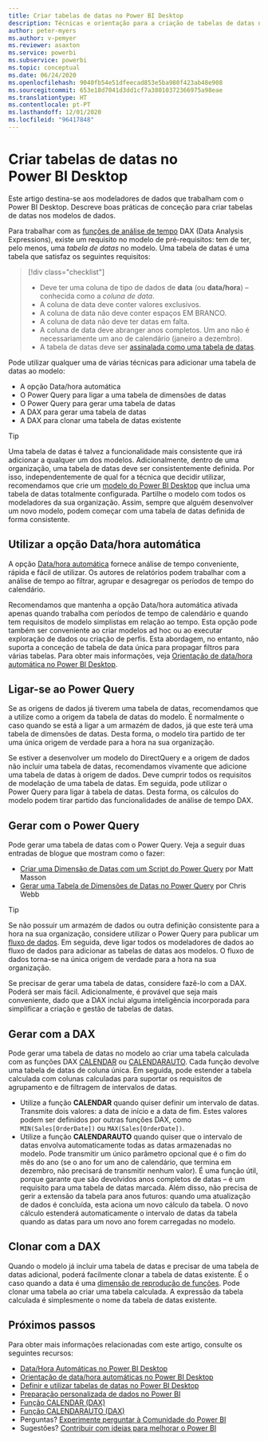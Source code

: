 ```yaml
---
title: Criar tabelas de datas no Power BI Desktop
description: Técnicas e orientação para a criação de tabelas de datas no Power BI Desktop.
author: peter-myers
ms.author: v-pemyer
ms.reviewer: asaxton
ms.service: powerbi
ms.subservice: powerbi
ms.topic: conceptual
ms.date: 06/24/2020
ms.openlocfilehash: 9040fb54e51dfeecad853e5ba980f423ab48e908
ms.sourcegitcommit: 653e18d7041d3dd1cf7a38010372366975a98eae
ms.translationtype: HT
ms.contentlocale: pt-PT
ms.lasthandoff: 12/01/2020
ms.locfileid: "96417848"
---
```

# <a name="create-date-tables-in-power-bi-desktop"></a>Criar tabelas de datas no Power BI Desktop

Este artigo destina-se aos modeladores de dados que trabalham com o Power BI Desktop. Descreve boas práticas de conceção para criar tabelas de datas nos modelos de dados.

Para trabalhar com as [funções de análise de tempo](/dax/time-intelligence-functions-dax) DAX (Data Analysis Expressions), existe um requisito no modelo de pré-requisitos: tem de ter, pelo menos, uma _tabela de datas_ no modelo. Uma tabela de datas é uma tabela que satisfaz os seguintes requisitos:

> [!div class="checklist"]
> - Deve ter uma coluna de tipo de dados de **data** (ou **data/hora**) – conhecida como a _coluna de data_.
> - A coluna de data deve conter valores exclusivos.
> - A coluna de data não deve conter espaços EM BRANCO.
> - A coluna de data não deve ter datas em falta.
> - A coluna de data deve abranger anos completos. Um ano não é necessariamente um ano de calendário (janeiro a dezembro).
> - A tabela de datas deve ser [assinalada como uma tabela de datas](../transform-model/desktop-date-tables.md#setting-your-own-date-table).

Pode utilizar qualquer uma de várias técnicas para adicionar uma tabela de datas ao modelo:

- A opção Data/hora automática
- O Power Query para ligar a uma tabela de dimensões de datas
- O Power Query para gerar uma tabela de datas
- A DAX para gerar uma tabela de datas
- A DAX para clonar uma tabela de datas existente

> [!TIP]
> Uma tabela de datas é talvez a funcionalidade mais consistente que irá adicionar a qualquer um dos modelos. Adicionalmente, dentro de uma organização, uma tabela de datas deve ser consistentemente definida. Por isso, independentemente de qual for a técnica que decidir utilizar, recomendamos que crie um [modelo do Power BI Desktop](../create-reports/desktop-templates.md) que inclua uma tabela de datas totalmente configurada. Partilhe o modelo com todos os modeladores da sua organização. Assim, sempre que alguém desenvolver um novo modelo, podem começar com uma tabela de datas definida de forma consistente.

## <a name="use-auto-datetime"></a>Utilizar a opção Data/hora automática

A opção [Data/hora automática](../transform-model/desktop-auto-date-time.md) fornece análise de tempo conveniente, rápida e fácil de utilizar. Os autores de relatórios podem trabalhar com a análise de tempo ao filtrar, agrupar e desagregar os períodos de tempo do calendário.

Recomendamos que mantenha a opção Data/hora automática ativada apenas quando trabalha com períodos de tempo de calendário e quando tem requisitos de modelo simplistas em relação ao tempo. Esta opção pode também ser conveniente ao criar modelos ad hoc ou ao executar exploração de dados ou criação de perfis. Esta abordagem, no entanto, não suporta a conceção de tabela de data única para propagar filtros para várias tabelas. Para obter mais informações, veja [Orientação de data/hora automática no Power BI Desktop](auto-date-time.md).

## <a name="connect-with-power-query"></a>Ligar-se ao Power Query

Se as origens de dados já tiverem uma tabela de datas, recomendamos que a utilize como a origem da tabela de datas do modelo. É normalmente o caso quando se está a ligar a um armazém de dados, já que este terá uma tabela de dimensões de datas. Desta forma, o modelo tira partido de ter uma única origem de verdade para a hora na sua organização.

Se estiver a desenvolver um modelo do DirectQuery e a origem de dados não incluir uma tabela de datas, recomendamos vivamente que adicione uma tabela de datas à origem de dados. Deve cumprir todos os requisitos de modelação de uma tabela de datas. Em seguida, pode utilizar o Power Query para ligar à tabela de datas. Desta forma, os cálculos do modelo podem tirar partido das funcionalidades de análise de tempo DAX.

## <a name="generate-with-power-query"></a>Gerar com o Power Query

Pode gerar uma tabela de datas com o Power Query. Veja a seguir duas entradas de blogue que mostram como o fazer:

- [Criar uma Dimensão de Datas com um Script do Power Query](https://www.mattmasson.com/2014/02/creating-a-date-dimension-with-a-power-query-script/) por Matt Masson
- [Gerar uma Tabela de Dimensões de Datas no Power Query](https://blog.crossjoin.co.uk/2013/11/19/generating-a-date-dimension-table-in-power-query/) por Chris Webb

> [!TIP]
> Se não possuir um armazém de dados ou outra definição consistente para a hora na sua organização, considere utilizar o Power Query para publicar um [fluxo de dados](../transform-model/dataflows/dataflows-introduction-self-service.md). Em seguida, deve ligar todos os modeladores de dados ao fluxo de dados para adicionar as tabelas de datas aos modelos. O fluxo de dados torna-se na única origem de verdade para a hora na sua organização.

Se precisar de gerar uma tabela de datas, considere fazê-lo com a DAX. Poderá ser mais fácil. Adicionalmente, é provável que seja mais conveniente, dado que a DAX inclui alguma inteligência incorporada para simplificar a criação e gestão de tabelas de datas.

## <a name="generate-with-dax"></a>Gerar com a DAX

Pode gerar uma tabela de datas no modelo ao criar uma tabela calculada com as funções DAX [CALENDAR](/dax/calendar-function-dax) ou [CALENDARAUTO](/dax/calendarauto-function-dax). Cada função devolve uma tabela de datas de coluna única. Em seguida, pode estender a tabela calculada com colunas calculadas para suportar os requisitos de agrupamento e de filtragem de intervalos de datas.

- Utilize a função **CALENDAR** quando quiser definir um intervalo de datas. Transmite dois valores: a data de início e a data de fim. Estes valores podem ser definidos por outras funções DAX, como `MIN(Sales[OrderDate])` ou `MAX(Sales[OrderDate])`.
- Utilize a função **CALENDARAUTO** quando quiser que o intervalo de datas envolva automaticamente todas as datas armazenadas no modelo. Pode transmitir um único parâmetro opcional que é o fim do mês do ano (se o ano for um ano de calendário, que termina em dezembro, não precisará de transmitir nenhum valor). É uma função útil, porque garante que são devolvidos anos completos de datas – é um requisito para uma tabela de datas marcada. Além disso, não precisa de gerir a extensão da tabela para anos futuros: quando uma atualização de dados é concluída, esta aciona um novo cálculo da tabela. O novo cálculo estenderá automaticamente o intervalo de datas da tabela quando as datas para um novo ano forem carregadas no modelo.

## <a name="clone-with-dax"></a>Clonar com a DAX

Quando o modelo já incluir uma tabela de datas e precisar de uma tabela de datas adicional, poderá facilmente clonar a tabela de datas existente. É o caso quando a data é uma [dimensão de reprodução de funções](star-schema.md#role-playing-dimensions). Pode clonar uma tabela ao criar uma tabela calculada. A expressão da tabela calculada é simplesmente o nome da tabela de datas existente.

## <a name="next-steps"></a>Próximos passos

Para obter mais informações relacionadas com este artigo, consulte os seguintes recursos:

- [Data/Hora Automáticas no Power BI Desktop](../transform-model/desktop-auto-date-time.md)
- [Orientação de data/hora automáticas no Power BI Desktop](auto-date-time.md)
- [Definir e utilizar tabelas de datas no Power BI Desktop](../transform-model/desktop-date-tables.md)
- [Preparação personalizada de dados no Power BI](../transform-model/dataflows/dataflows-introduction-self-service.md)
- [Função CALENDAR (DAX)](/dax/calendar-function-dax)
- [Função CALENDARAUTO (DAX)](/dax/calendarauto-function-dax)
- Perguntas? [Experimente perguntar à Comunidade do Power BI](https://community.powerbi.com/)
- Sugestões? [Contribuir com ideias para melhorar o Power BI](https://ideas.powerbi.com/)